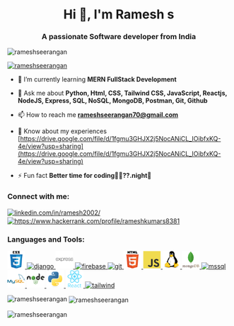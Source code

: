 <h1 align="center">Hi 👋, I'm Ramesh s</h1>
<h3 align="center">A passionate Software developer from India</h3>

<p align="left"> <img src="https://komarev.com/ghpvc/?username=rameshseerangan&label=Profile%20views&color=0e75b6&style=flat" alt="rameshseerangan" /> </p>

<p align="left"> <a href="https://github.com/ryo-ma/github-profile-trophy"><img src="https://github-profile-trophy.vercel.app/?username=rameshseerangan" alt="rameshseerangan" /></a> </p>

- 🌱 I’m currently learning **MERN FullStack Development**

- 💬 Ask me about **Python, Html, CSS, Tailwind CSS, JavaScript, Reactjs, NodeJS, Express, SQL, NoSQL, MongoDB, Postman, Git, Github**

- 📫 How to reach me **rameshseerangan70@gmail.com**

- 📄 Know about my experiences [https://drive.google.com/file/d/1fgmu3GHJX2j5NocANiCL_IOibfxKQ-4e/view?usp=sharing](https://drive.google.com/file/d/1fgmu3GHJX2j5NocANiCL_IOibfxKQ-4e/view?usp=sharing)

- ⚡ Fun fact **Better time for coding🧑‍💻??.night🌃**

<h3 align="left">Connect with me:</h3>
<p align="left">
<a href="https://linkedin.com/in/linkedin.com/in/ramesh2002/" target="blank"><img align="center" src="https://raw.githubusercontent.com/rahuldkjain/github-profile-readme-generator/master/src/images/icons/Social/linked-in-alt.svg" alt="linkedin.com/in/ramesh2002/" height="30" width="40" /></a>
<a href="https://www.hackerrank.com/https://www.hackerrank.com/profile/rameshkumars8381" target="blank"><img align="center" src="https://raw.githubusercontent.com/rahuldkjain/github-profile-readme-generator/master/src/images/icons/Social/hackerrank.svg" alt="https://www.hackerrank.com/profile/rameshkumars8381" height="30" width="40" /></a>
</p>

<h3 align="left">Languages and Tools:</h3>
<p align="left"> <a href="https://www.w3schools.com/css/" target="_blank" rel="noreferrer"> <img src="https://raw.githubusercontent.com/devicons/devicon/master/icons/css3/css3-original-wordmark.svg" alt="css3" width="40" height="40"/> </a> <a href="https://www.djangoproject.com/" target="_blank" rel="noreferrer"> <img src="https://cdn.worldvectorlogo.com/logos/django.svg" alt="django" width="40" height="40"/> </a> <a href="https://expressjs.com" target="_blank" rel="noreferrer"> <img src="https://raw.githubusercontent.com/devicons/devicon/master/icons/express/express-original-wordmark.svg" alt="express" width="40" height="40"/> </a> <a href="https://firebase.google.com/" target="_blank" rel="noreferrer"> <img src="https://www.vectorlogo.zone/logos/firebase/firebase-icon.svg" alt="firebase" width="40" height="40"/> </a> <a href="https://git-scm.com/" target="_blank" rel="noreferrer"> <img src="https://www.vectorlogo.zone/logos/git-scm/git-scm-icon.svg" alt="git" width="40" height="40"/> </a> <a href="https://www.w3.org/html/" target="_blank" rel="noreferrer"> <img src="https://raw.githubusercontent.com/devicons/devicon/master/icons/html5/html5-original-wordmark.svg" alt="html5" width="40" height="40"/> </a> <a href="https://developer.mozilla.org/en-US/docs/Web/JavaScript" target="_blank" rel="noreferrer"> <img src="https://raw.githubusercontent.com/devicons/devicon/master/icons/javascript/javascript-original.svg" alt="javascript" width="40" height="40"/> </a> <a href="https://www.linux.org/" target="_blank" rel="noreferrer"> <img src="https://raw.githubusercontent.com/devicons/devicon/master/icons/linux/linux-original.svg" alt="linux" width="40" height="40"/> </a> <a href="https://www.mongodb.com/" target="_blank" rel="noreferrer"> <img src="https://raw.githubusercontent.com/devicons/devicon/master/icons/mongodb/mongodb-original-wordmark.svg" alt="mongodb" width="40" height="40"/> </a> <a href="https://www.microsoft.com/en-us/sql-server" target="_blank" rel="noreferrer"> <img src="https://www.svgrepo.com/show/303229/microsoft-sql-server-logo.svg" alt="mssql" width="40" height="40"/> </a> <a href="https://www.mysql.com/" target="_blank" rel="noreferrer"> <img src="https://raw.githubusercontent.com/devicons/devicon/master/icons/mysql/mysql-original-wordmark.svg" alt="mysql" width="40" height="40"/> </a> <a href="https://nodejs.org" target="_blank" rel="noreferrer"> <img src="https://raw.githubusercontent.com/devicons/devicon/master/icons/nodejs/nodejs-original-wordmark.svg" alt="nodejs" width="40" height="40"/> </a> <a href="https://www.python.org" target="_blank" rel="noreferrer"> <img src="https://raw.githubusercontent.com/devicons/devicon/master/icons/python/python-original.svg" alt="python" width="40" height="40"/> </a> <a href="https://reactjs.org/" target="_blank" rel="noreferrer"> <img src="https://raw.githubusercontent.com/devicons/devicon/master/icons/react/react-original-wordmark.svg" alt="react" width="40" height="40"/> </a> <a href="https://tailwindcss.com/" target="_blank" rel="noreferrer"> <img src="https://www.vectorlogo.zone/logos/tailwindcss/tailwindcss-icon.svg" alt="tailwind" width="40" height="40"/> </a> </p>

<p><img align="left" src="https://github-readme-stats.vercel.app/api/top-langs?username=rameshseerangan&show_icons=true&locale=en&layout=compact" alt="rameshseerangan" /></p>

<p>&nbsp;<img align="center" src="https://github-readme-stats.vercel.app/api?username=rameshseerangan&show_icons=true&locale=en" alt="rameshseerangan" /></p>

<p><img align="center" src="https://github-readme-streak-stats.herokuapp.com/?user=rameshseerangan&" alt="rameshseerangan" /></p>
